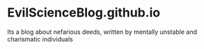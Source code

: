 # EvilScienceBlog.github.io
Its a blog about nefarious deeds, written by mentally unstable and charismatic individuals
